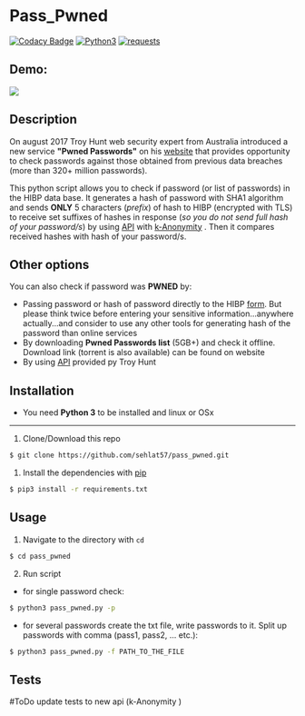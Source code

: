 # Pass_Pwned
[![Codacy Badge](https://api.codacy.com/project/badge/Grade/acd3694ebf3048da830bbfd861b3af6f)](https://www.codacy.com/app/sehlat57/pass_pwned?utm_source=github.com&amp;utm_medium=referral&amp;utm_content=sehlat57/pass_pwned&amp;utm_campaign=Badge_Grade)
[![Python3](https://img.shields.io/badge/python-3.4%2C%203.5%2C%203%2C6-blue.svg)](https://www.python.org/)
[![requests](https://img.shields.io/badge/requests-2.18.4-yellowgreen.svg)](http://docs.python-requests.org/en/master/)
## Demo:
![](https://github.com/sehlat57/pass_pwned/blob/master/src.gif)
## Description
On august 2017 Troy Hunt web security expert from Australia introduced a new service **"Pwned Passwords"**  on his [website](https://haveibeenpwned.com/Passwords) that provides opportunity to check passwords against those obtained from previous data breaches (more than 320+ million passwords).

This python script allows you to check if password (or list of passwords) in the HIBP data base.
It generates a hash of password with SHA1 algorithm and sends **ONLY** 5 characters (*prefix*) of hash to HIBP (encrypted with TLS) to receive set suffixes of hashes in response (*so you do not send full hash of your password/s*) by using [API](https://haveibeenpwned.com/API/v2#SearchingPwnedPasswordsByRange) with [k-Anonymity](https://en.wikipedia.org/wiki/K-anonymity) . Then it compares received hashes with hash of your password/s.

## Other options
You can also check if password was **PWNED** by:

*  Passing password or hash of password directly to the HIBP [form](https://haveibeenpwned.com/Passwords). But please think twice before entering your sensitive information...anywhere actually...and consider to use any other tools for generating hash of the password than online services
*  By downloading **Pwned Passwords list** (5GB+) and check it offline. Download link (torrent is also available) can be found on website
*  By using [API](https://haveibeenpwned.com/API/v2) provided py Troy Hunt



## Installation

- You need **Python 3** to be installed and linux or OSx

---
1. Clone/Download this repo
```bash
$ git clone https://github.com/sehlat57/pass_pwned.git
```
1. Install the dependencies with [pip](https://pypi.python.org/pypi/pip)
```bash
$ pip3 install -r requirements.txt
```

## Usage
1. Navigate to the directory with ```cd```
```bash
$ cd pass_pwned
```
2. Run script
* for single password check:
```bash 
$ python3 pass_pwned.py -p
```
* for several passwords create the txt file, write passwords to it. Split up passwords with comma (pass1, pass2, ... etc.):
```bash 
$ python3 pass_pwned.py -f PATH_TO_THE_FILE
```
## Tests


\#ToDo update tests to new api (k-Anonymity )